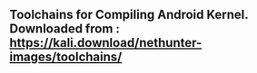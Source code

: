 ## Toolchains for Compiling Android Kernel. Downloaded from : https://kali.download/nethunter-images/toolchains/
